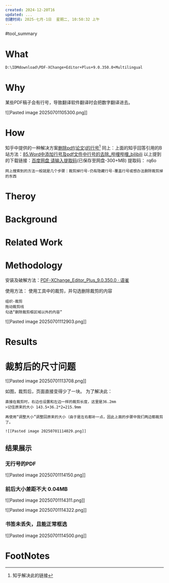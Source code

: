 ```yaml
---
created: 2024-12-20T16
updated: ...
创建时间: 2025-七月-1日  星期二, 10:50:32 上午
---
```

#tool_summary 

# What
```bash
D:\IDMdownload\PDF-XChange+Editor+Plus+9.0.350.0+Multilingual
```
# Why
某些PDF稿子会有行号，导致翻译软件翻译时会把数字翻译进去。

![[Pasted image 20250701105300.png]]



# How
知乎中提供的一种解决方案[删除pdf(论文)的行号](https://zhuanlan.zhihu.com/p/469248606)[^1]
同上：上面的知乎回答引用的B站方法：[85.Word中添加行号及pdf文件中行号的去除\_哔哩哔哩\_bilibili](https://www.bilibili.com/video/BV12y4y1W7j3/?vd_source=6c33cf6826337aad387874b66413aa72)
以上提到的下载链接：[百度网盘 请输入提取码](https://pan.baidu.com/s/1cP8N8AAkfLIexEAmZXrJjg)(已保存至网盘-300+MB)
提取码： rq6o


```ad-tip
网上搜索到的方法一般就是几个步骤：裁剪掉行号-仍有隐藏行号-覆盖行号或想办法删除裁剪掉的东西
```
# Theroy
# Background
# Related Work
# Methodology
安装及破解方法：[PDF-XChange\_Editor\_Plus\_9.0.350.0 · 语雀](https://www.yuque.com/yuzhuyi/ggw37n/yihbrx#)

使用方法： 使用工具中的裁剪，并勾选删除裁剪的内容

```ad-note
组织-裁剪
拖动裁剪线
勾选“删除裁剪框区域以外的内容”
```

![[Pasted image 20250701112903.png]]

# Results
# 裁剪后的尺寸问题
![[Pasted image 20250701113708.png]]

如图，裁剪后，页面直接变得少了一块。
为了解决此：
```ad-important
直接在裁剪时，右边也设置和左边一样的裁剪长度，这里是36.2mm
>记住原来的大小 143.5+36.2*2=215.9mm

再使用“调整大小”调整回原来的大小（由于是左右都补一点，因此上面的步骤中我们两边都裁剪了。

![[Pasted image 20250701114029.png]]
```

## 结果展示
### 无行号的PDF
![[Pasted image 20250701114150.png]]

### 前后大小差距不大 0.04MB
![[Pasted image 20250701114311.png]]

![[Pasted image 20250701114322.png]]


### 书签未丢失，且能正常框选
![[Pasted image 20250701114500.png]]

# FootNotes

[^1]: 知乎解决此的链接